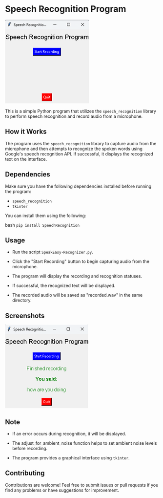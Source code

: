 # Speech Recognition Program

![Speech-to-text](images/Screenshot-1.png)

This is a simple Python program that utilizes the `speech_recognition` library to perform speech recognition and record audio from a microphone.

## How it Works

The program uses the `speech_recognition` library to capture audio from the microphone and then attempts to recognize the spoken words using Google's speech recognition API. If successful, it displays the recognized text on the interface.

## Dependencies

Make sure you have the following dependencies installed before running the program:

- `speech_recognition`
- `tkinter`

You can install them using the following:

bash
`pip install SpeechRecognition`

## Usage

- Run the script `SpeakEasy-Recognizer.py`.
  
- Click the "Start Recording" button to begin capturing audio from the microphone.
  
- The program will display the recording and recognition statuses.
  
- If successful, the recognized text will be displayed.
  
- The recorded audio will be saved as "recorded.wav" in the same directory.

## Screenshots

![Output Selection](images/Screenshot-2.png)


## Note

- If an error occurs during recognition, it will be displayed.
  
- The adjust_for_ambient_noise function helps to set ambient noise levels before recording.
  
- The program provides a graphical interface using `tkinter`.

  
## Contributing

Contributions are welcome! Feel free to submit issues or pull requests if you find any problems or have suggestions for improvement.

